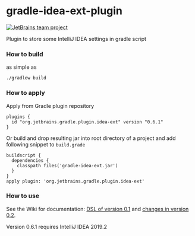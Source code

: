 # gradle-idea-ext-plugin

[![JetBrains team project](http://jb.gg/badges/team.svg)](https://confluence.jetbrains.com/display/ALL/JetBrains+on+GitHub)

Plugin to store some IntelliJ IDEA settings in gradle script

### How to build

as simple as

    ./gradlew build

### How to apply

Apply from Gradle plugin repository

    plugins {
      id "org.jetbrains.gradle.plugin.idea-ext" version "0.6.1"
    }

Or build and drop resulting jar into root directory of a project and add following snippet to `build.grade`

    buildscript {
      dependencies {
        classpath files('gradle-idea-ext.jar')
      }
    }
    apply plugin: 'org.jetbrains.gradle.plugin.idea-ext'

### How to use

See the Wiki for documentation: [DSL of version 0.1](https://github.com/JetBrains/gradle-idea-ext-plugin/wiki/DSL-spec-v.-0.1) and [changes in version 0.2](https://github.com/JetBrains/gradle-idea-ext-plugin/wiki/Change-log-DSL-v0.2).

Version 0.6.1 requires IntelliJ IDEA 2019.2
